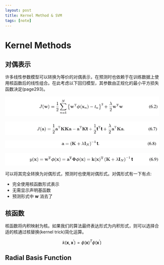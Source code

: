 ```yaml
---
layout: post 
title: Kernel Method & SVM
tags: [note]
---
```


# Kernel Methods

## 对偶表示

许多线性参数模型可以转换为等价的对偶表示，在预测时也依赖于在训练数据上使用核函数后的线性组合。在此考虑以下回归模型，其参数由正规化的最小平方损失函数决定(page293)。

![](/public/img/svm/6-2.png) 

![](/public/img/svm/6-7.png)

![](/public/img/svm/6-8.png)

![](/public/img/svm/6-9.png)

可以将其完全转换为对偶形式，预测时也使用对偶形式。对偶形式有一下有点:
* 完全使用核函数形式表示
* 无需显示声明基函数
* 预测形式中 $\mathbf{w}$ 消去了

## 核函数

核函数将内积映射为核。如果我们的算法最终表达形式为内积形式，则可以选择合适的核通过核替换(kernel trick)简化运算。

$$k(\mathbf{x}, {\mathbf{x}}^{'}) = {\phi(\mathbf{x})}^{T} {\phi({\mathbf{x}}^{'})}$$

## Radial Basis Function


